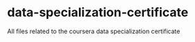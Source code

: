 # data-specialization-certificate
All files related to the coursera data specialization certificate
